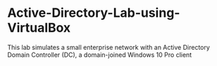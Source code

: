 # Active-Directory-Lab-using-VirtualBox
This lab simulates a small enterprise network with an Active Directory Domain Controller (DC), a domain-joined Windows 10 Pro client
